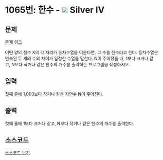 # 1065번: 한수 - <img src="https://static.solved.ac/tier_small/7.svg" style="height:20px" /> Silver IV

<!-- performance -->

<!-- 문제 제출 후 깃허브에 푸시를 했을 때 제출한 코드의 성능이 입력될 공간입니다.-->

<!-- end -->

## 문제

[문제 링크](https://boj.kr/1065)

<p>어떤 양의 정수 X의 각 자리가 등차수열을 이룬다면, 그 수를 한수라고 한다. 등차수열은 연속된 두 개의 수의 차이가 일정한 수열을 말한다. N이 주어졌을 때, 1보다 크거나 같고, N보다 작거나 같은 한수의 개수를 출력하는 프로그램을 작성하시오.&nbsp;</p>

## 입력

<p>첫째 줄에 1,000보다 작거나 같은 자연수 N이 주어진다.</p>

## 출력

<p>첫째 줄에 1보다 크거나 같고, N보다 작거나 같은 한수의 개수를 출력한다.</p>

## 소스코드

[소스코드 보기](한수.js)